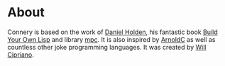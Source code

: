 # About

Connery is based on the work of [Daniel Holden](http://www.theorangeduck.com/page/about), his fantastic book [Build Your Own Lisp](http://www.buildyourownlisp.com/) and library [mpc](https://github.com/orangeduck/mpc). It is also inspired by [ArnoldC](https://lhartikk.github.io/ArnoldC/) as well as countless other joke programming languages. It was created by [Will Cipriano](https://thoughts.willcipriano.com/contact/).